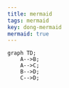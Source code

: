 ```yaml
---
title: mermaid
tags: mermaid
key: dong-mermaid
mermaid: true
---
```


```mermaid
graph TD;
    A-->B;
    A-->C;
    B-->D;
    C-->D;
```
